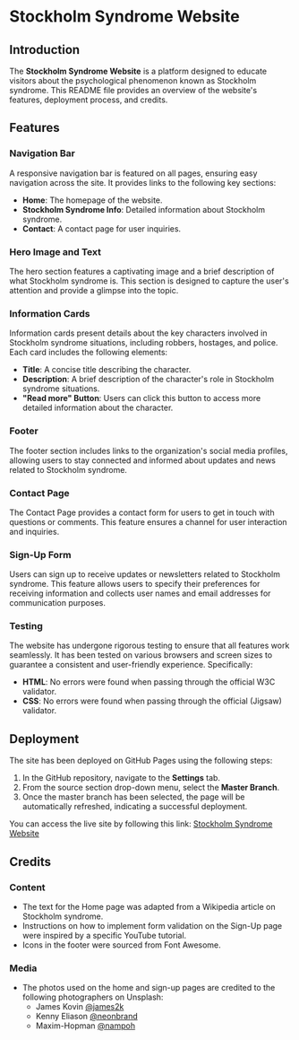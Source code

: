 # Stockholm Syndrome Website

## Introduction
The **Stockholm Syndrome Website** is a platform designed to educate visitors about the psychological phenomenon known as Stockholm syndrome. This README file provides an overview of the website's features, deployment process, and credits.

## Features

### Navigation Bar
A responsive navigation bar is featured on all pages, ensuring easy navigation across the site. It provides links to the following key sections:
- **Home**: The homepage of the website.
- **Stockholm Syndrome Info**: Detailed information about Stockholm syndrome.
- **Contact**: A contact page for user inquiries.

### Hero Image and Text
The hero section features a captivating image and a brief description of what Stockholm syndrome is. This section is designed to capture the user's attention and provide a glimpse into the topic.

### Information Cards
Information cards present details about the key characters involved in Stockholm syndrome situations, including robbers, hostages, and police. Each card includes the following elements:
- **Title**: A concise title describing the character.
- **Description**: A brief description of the character's role in Stockholm syndrome situations.
- **"Read more" Button**: Users can click this button to access more detailed information about the character.

### Footer
The footer section includes links to the organization's social media profiles, allowing users to stay connected and informed about updates and news related to Stockholm syndrome.

### Contact Page
The Contact Page provides a contact form for users to get in touch with questions or comments. This feature ensures a channel for user interaction and inquiries.

### Sign-Up Form
Users can sign up to receive updates or newsletters related to Stockholm syndrome. This feature allows users to specify their preferences for receiving information and collects user names and email addresses for communication purposes.

### Testing
The website has undergone rigorous testing to ensure that all features work seamlessly. It has been tested on various browsers and screen sizes to guarantee a consistent and user-friendly experience. Specifically:
- **HTML**: No errors were found when passing through the official W3C validator.
- **CSS**: No errors were found when passing through the official (Jigsaw) validator.

## Deployment

The site has been deployed on GitHub Pages using the following steps:

1. In the GitHub repository, navigate to the **Settings** tab.
2. From the source section drop-down menu, select the **Master Branch**.
3. Once the master branch has been selected, the page will be automatically refreshed, indicating a successful deployment.

You can access the live site by following this link: [Stockholm Syndrome Website](https://en.wikipedia.org/wiki/Stockholm_syndrome)

## Credits

### Content
- The text for the Home page was adapted from a Wikipedia article on Stockholm syndrome.
- Instructions on how to implement form validation on the Sign-Up page were inspired by a specific YouTube tutorial.
- Icons in the footer were sourced from Font Awesome.

### Media
- The photos used on the home and sign-up pages are credited to the following photographers on Unsplash:
  - James Kovin [@james2k](https://unsplash.com/@james2k)
  - Kenny Eliason [@neonbrand](https://unsplash.com/@neonbrand)
  - Maxim-Hopman [@nampoh](https://unsplash.com/@nampoh)
